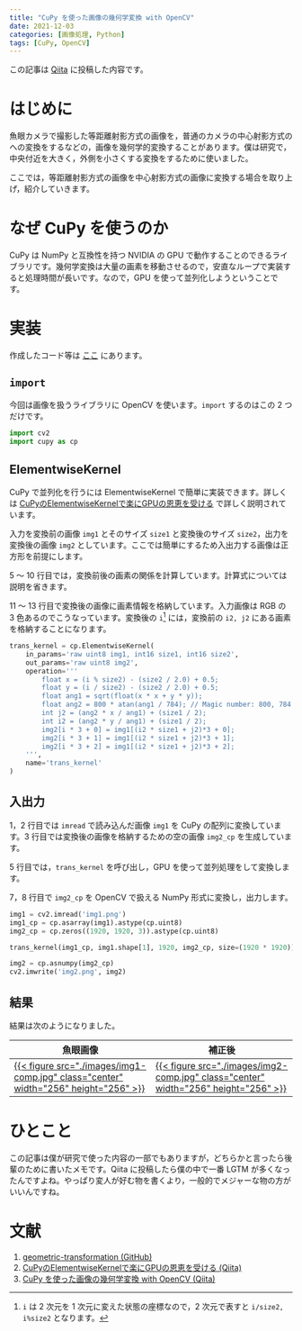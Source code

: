 ```yaml
---
title: "CuPy を使った画像の幾何学変換 with OpenCV"
date: 2021-12-03
categories: [画像処理, Python]
tags: [CuPy, OpenCV]
---
```


この記事は [Qiita](https://qiita.com/Daiji256/items/7fc08524533dc564e844/) に投稿した内容です。

# はじめに

魚眼カメラで撮影した等距離射影方式の画像を，普通のカメラの中心射影方式のへの変換をするなどの，画像を幾何学的変換することがあります。僕は研究で，中央付近を大きく，外側を小さくする変換をするために使いました。

ここでは，等距離射影方式の画像を中心射影方式の画像に変換する場合を取り上げ，紹介していきます。

# なぜ CuPy を使うのか

CuPy は NumPy と互換性を持つ NVIDIA の GPU で動作することのできるライブラリです。幾何学変換は大量の画素を移動させるので，安直なループで実装すると処理時間が長いです。なので，GPU を使って並列化しようということです。

# 実装

作成したコード等は [ここ](https://github.com/Daiji256/geometric-transformation/) にあります。

## `import`

今回は画像を扱うライブラリに OpenCV を使います。`import` するのはこの 2 つだけです。

```Python
import cv2
import cupy as cp
```

## ElementwiseKernel

CuPy で並列化を行うには ElementwiseKernel で簡単に実装できます。詳しくは [CuPyのElementwiseKernelで楽にGPUの恩恵を受ける](https://qiita.com/bow-of-man/items/e4d8b3a2ca14c54511f1/) で詳しく説明されています。

入力を変換前の画像 `img1` とそのサイズ `size1` と変換後のサイズ `size2`，出力を変換後の画像 `img2` としています。ここでは簡単にするため入出力する画像は正方形を前提にします。

5 ～ 10 行目では，変換前後の画素の関係を計算しています。計算式については説明を省きます。

11 ～ 13 行目で変換後の画像に画素情報を格納しています。入力画像は RGB の 3 色あるのでこうなっています。変換後の `i`[^i] には，変換前の `i2, j2` にある画素を格納することになります。

[^i]: `i` は 2 次元を 1 次元に変えた状態の座標なので，2 次元で表すと `i/size2, i%size2` となります。

```Python
trans_kernel = cp.ElementwiseKernel(
    in_params='raw uint8 img1, int16 size1, int16 size2',
    out_params='raw uint8 img2',
    operation='''
        float x = (i % size2) - (size2 / 2.0) + 0.5;
        float y = (i / size2) - (size2 / 2.0) + 0.5;
        float ang1 = sqrt(float(x * x + y * y));
        float ang2 = 800 * atan(ang1 / 784); // Magic number: 800, 784
        int j2 = (ang2 * x / ang1) + (size1 / 2);
        int i2 = (ang2 * y / ang1) + (size1 / 2);
        img2[i * 3 + 0] = img1[(i2 * size1 + j2)*3 + 0];
        img2[i * 3 + 1] = img1[(i2 * size1 + j2)*3 + 1];
        img2[i * 3 + 2] = img1[(i2 * size1 + j2)*3 + 2];
    ''',
    name='trans_kernel'
)
```

## 入出力

1，2 行目では `imread` で読み込んだ画像 `img1` を CuPy の配列に変換しています。3 行目では変換後の画像を格納するための空の画像 `img2_cp` を生成しています。

5 行目では，`trans_kernel` を呼び出し，GPU を使って並列処理をして変換します。

7，8 行目で `img2_cp` を OpenCV で扱える NumPy 形式に変換し，出力します。

```Python
img1 = cv2.imread('img1.png')
img1_cp = cp.asarray(img1).astype(cp.uint8)
img2_cp = cp.zeros((1920, 1920, 3)).astype(cp.uint8)

trans_kernel(img1_cp, img1.shape[1], 1920, img2_cp, size=(1920 * 1920))

img2 = cp.asnumpy(img2_cp)
cv2.imwrite('img2.png', img2)
```

## 結果

結果は次のようになりました。

|魚眼画像|補正後|
|-|-|
|[{{< figure src="./images/img1-comp.jpg" class="center" width="256" height="256" >}}](https://github.com/Daiji256/geometric-transformation/blob/main/img1.png)|[{{< figure src="./images/img2-comp.jpg" class="center" width="256" height="256" >}}](https://github.com/Daiji256/geometric-transformation/blob/main/img2.png)|

# ひとこと

この記事は僕が研究で使った内容の一部でもありますが，どちらかと言ったら後輩のために書いたメモです。Qiita に投稿したら僕の中で一番 LGTM が多くなったんですよね。やっぱり変人が好む物を書くより，一般的でメジャーな物の方がいいんですね。

# 文献

1. [geometric-transformation (GitHub)](https://github.com/Daiji256/geometric-transformation/)
2. [CuPyのElementwiseKernelで楽にGPUの恩恵を受ける (Qiita)](https://qiita.com/bow-of-man/items/e4d8b3a2ca14c54511f1/)
3. [CuPy を使った画像の幾何学変換 with OpenCV (Qiita)](https://qiita.com/Daiji256/items/7fc08524533dc564e844/)
